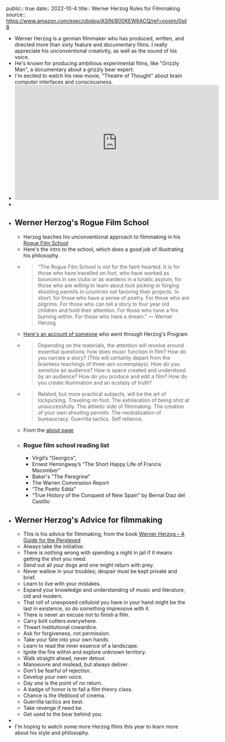 public:: true
date:: 2022-10-4
title:: Werner Herzog Rules for Filmmaking
source:: https://www.amazon.com/exec/obidos/ASIN/B00KEW6ACQ/ref=nosim/0sil8

- Werner Herzog is a german filmmaker who has produced, written, and directed more than sixty feature and documentary films. I really appreciate his unconventional creativity, as well as the sound of his voice.
- He's known for producing ambitious experimental films, like "Grizzly Man", a documentary about a grizzly bear expert.
- I'm excited to watch his new movie, "Theatre of Thought" about brain computer interfaces and consciousness.
- <iframe width="560" height="315" src="https://www.youtube.com/embed/9P0nHSKwWMU" title="YouTube video player" frameborder="0" allow="accelerometer; autoplay; clipboard-write; encrypted-media; gyroscope; picture-in-picture" allowfullscreen></iframe>
-
- ## Werner Herzog's Rogue Film School
	- Herzog teaches his unconventional approach to filmmaking in his [Rogue Film School](http://www.roguefilmschool.com/default.asp)
	- Here's the intro to the school, which does a good job of illustrating his philosophy.
	- > “The Rogue Film School is not for the faint-hearted. It is for those who have travelled on foot, who have worked as bouncers in sex clubs or as wardens in a lunatic asylum, for those who are willing to learn about lock picking or forging shooting permits in countries not favoring their projects. In short: for  those who have a sense of poetry. For those who are pilgrims. For those who can tell a story to four year old children and hold their attention. For those who have a fire burning within. For those who have a dream.” — Werner Herzog
	- [Here's an account of someone](https://www.indiewire.com/2014/09/12-things-i-learned-at-werner-herzogs-rogue-film-school-69693/) who went through Herzog's Program
	- > Depending on the materials, the attention will revolve around essential questions: how does music function in film? How do you narrate a story? (This will certainly depart from the brainless teachings of three-act-screenplays). How do you sensitize an audience? How is space created and understood by an audience? How do you produce and edit a film? How do you create illumination and an ecstasy of truth?
	- >Related, but more practical subjects, will be the art of lockpicking. Traveling on foot. The exhilaration of being shot at unsuccessfully. The athletic side of filmmaking. The creation of your own shooting permits. The neutralization of bureaucracy. Guerrilla tactics. Self reliance.
	- From the [about page](http://www.roguefilmschool.com/about.asp)
	- ### Rogue film school reading list
		- Virgil’s “Georgics”,
		- Ernest Hemingway’s “The Short Happy Life of Francis Macomber”
		- Baker's "The Peregrine"
		- The Warren Commission Report
		- “The Poetic Edda”
		- “True History of the Conquest of New Spain” by Bernal Diaz del Castillo
- ## Werner Herzog's Advice for filmmaking
	- This is his advice for filmmaking, from the book [Werner Herzog – A Guide for the Perplexed](https://www.amazon.com/dp/B00KEW6ACQ?tag=mus0a-21)
	- Always take the initiative.
	- There is nothing wrong with spending a night in jail if it means getting the shot you need.
	- Send out all your dogs and one might return with prey.
	- Never wallow in your troubles; despair must be kept private and brief.
	- Learn to live with your mistakes.
	- Expand your knowledge and understanding of music and literature, old and modern.
	- That roll of unexposed celluloid you have in your hand might be the last in existence, so do something impressive with it.
	- There is never an excuse not to finish a film.
	- Carry bolt cutters everywhere.
	- Thwart institutional cowardice.
	- Ask for forgiveness, not permission.
	- Take your fate into your own hands.
	- Learn to read the inner essence of a landscape.
	- Ignite the fire within and explore unknown territory.
	- Walk straight ahead, never detour.
	- Manoeuvre and mislead, but always deliver.
	- Don’t be fearful of rejection.
	- Develop your own voice.
	- Day one is the point of no return.
	- A badge of honor is to fail a film theory class.
	- Chance is the lifeblood of cinema.
	- Guerrilla tactics are best.
	- Take revenge if need be.
	- Get used to the bear behind you.
-
- I'm hoping to watch some more Herzog films this year to learn more about his style and philosophy.